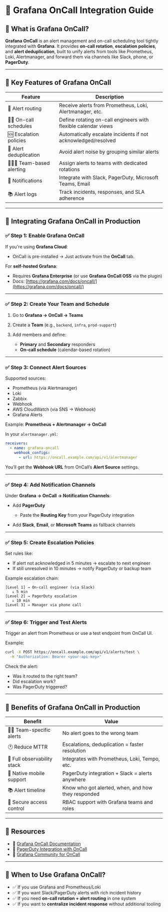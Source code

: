 # 📘 Grafana OnCall Integration Guide

## 🎯 What is Grafana OnCall?

**Grafana OnCall** is an alert management and on-call scheduling tool tightly integrated with **Grafana**. It provides **on-call rotation**, **escalation policies**, and **alert deduplication**, built to unify alerts from tools like Prometheus, Loki, Alertmanager, and forward them via channels like Slack, phone, or **PagerDuty**.

---

## 🧩 Key Features of Grafana OnCall

| Feature                      | Description                                                    |
| ---------------------------- | -------------------------------------------------------------- |
| 🔔 Alert routing             | Receive alerts from Prometheus, Loki, Alertmanager, etc.       |
| 👨‍💻 On-call schedules      | Define rotating on-call engineers with flexible calendar views |
| 🆘 Escalation policies       | Automatically escalate incidents if not acknowledged/resolved  |
| 🔁 Alert deduplication       | Avoid alert noise by grouping similar alerts                   |
| 🧑‍🤝‍🧑 Team-based alerting | Assign alerts to teams with dedicated rotations                |
| 📲 Notifications             | Integrate with Slack, PagerDuty, Microsoft Teams, Email        |
| 📚 Alert logs                | Track incidents, responses, and SLA adherence                  |

---

## 🧰 Integrating Grafana OnCall in Production

### ✅ Step 1: Enable Grafana OnCall

If you're using **Grafana Cloud**:

* OnCall is pre-installed → Just activate from the **OnCall** tab.

For **self-hosted Grafana**:

* Requires **Grafana Enterprise** (or use **Grafana OnCall OSS** via the plugin)
* Docs: [https://grafana.com/docs/oncall/](https://grafana.com/docs/oncall/)

---

### ✅ Step 2: Create Your Team and Schedule

1. Go to **Grafana → OnCall → Teams**
2. Create a **Team** (e.g., `backend`, `infra`, `prod-support`)
3. Add members and define:

   * **Primary** and **Secondary** responders
   * **On-call schedule** (calendar-based rotation)

---

### ✅ Step 3: Connect Alert Sources

Supported sources:

* Prometheus (via Alertmanager)
* Loki
* Zabbix
* Webhook
* AWS CloudWatch (via SNS → Webhook)
* Grafana Alerts

Example: **Prometheus + Alertmanager → OnCall**

In your `alertmanager.yml`:

```yaml
receivers:
  - name: grafana-oncall
    webhook_configs:
      - url: https://oncall.example.com/api/v1/alertmanager
```

You’ll get the **Webhook URL** from OnCall’s **Alert Source** settings.

---

### ✅ Step 4: Add Notification Channels

Under **Grafana → OnCall → Notification Channels**:

* Add **PagerDuty**

  * Paste the **Routing Key** from your PagerDuty integration
* Add **Slack**, **Email**, or **Microsoft Teams** as fallback channels

---

### ✅ Step 5: Create Escalation Policies

Set rules like:

* If alert not acknowledged in 5 minutes → escalate to next engineer
* If still unresolved in 10 minutes → notify PagerDuty or backup team

Example escalation chain:

```
[Level 1] → On-call engineer (via Slack)
   ↓ 5 min
[Level 2] → PagerDuty escalation
   ↓ 10 min
[Level 3] → Manager via phone call
```

---

### ✅ Step 6: Trigger and Test Alerts

Trigger an alert from Prometheus or use a test endpoint from OnCall UI.

Example:

```bash
curl -X POST https://oncall.example.com/api/v1/alerts/test \
  -H "Authorization: Bearer <your-api-key>"
```

Check the alert:

* Was it routed to the right team?
* Did escalation work?
* Was PagerDuty triggered?

---

## 🎁 Benefits of Grafana OnCall in Production

| Benefit                     | Value                                              |
| --------------------------- | -------------------------------------------------- |
| 🧑‍💼 Team-specific alerts  | No alert goes to the wrong team                    |
| 🕐 Reduce MTTR              | Escalations, deduplication = faster resolution     |
| 🧭 Full observability stack | Integrates with Prometheus, Loki, Tempo, etc.      |
| 📱 Native mobile support    | PagerDuty integration + Slack = alerts anywhere    |
| 📚 Alert timeline           | Know who got alerted, when, and how they responded |
| 🔐 Secure access control    | RBAC support with Grafana teams and roles          |

---

## 📎 Resources

* 📘 [Grafana OnCall Documentation](https://grafana.com/docs/oncall/)
* 🔗 [PagerDuty Integration with OnCall](https://grafana.com/docs/oncall/latest/integrations/pagerduty/)
* 💬 [Grafana Community for OnCall](https://community.grafana.com/)

---

## 🧪 When to Use Grafana OnCall?

* ✅ If you use Grafana and Prometheus/Loki
* ✅ If you want Slack/PagerDuty alerts with rich incident history
* ✅ If you need **on-call rotation + alert routing** in one system
* ✅ If you want to **centralize incident response** without additional tooling
